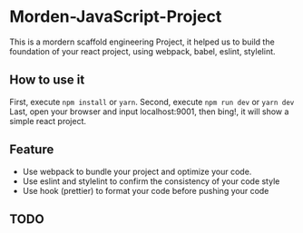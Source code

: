 # Morden-JavaScript-Project

This is a mordern scaffold engineering Project, it helped us to build the foundation of your react project, using webpack, babel, eslint, stylelint.

## How to use it
   First, execute `npm install` or `yarn`.
   Second, execute `npm run dev` or `yarn dev`
   Last, open your browser and input localhost:9001, then bing!, it will show a simple react project.
   
## Feature
   - Use webpack to bundle your project and optimize your code.
   - Use eslint and stylelint to confirm the consistency of your code style
   - Use hook (prettier) to format your code before pushing your code
   
 ## TODO
   

